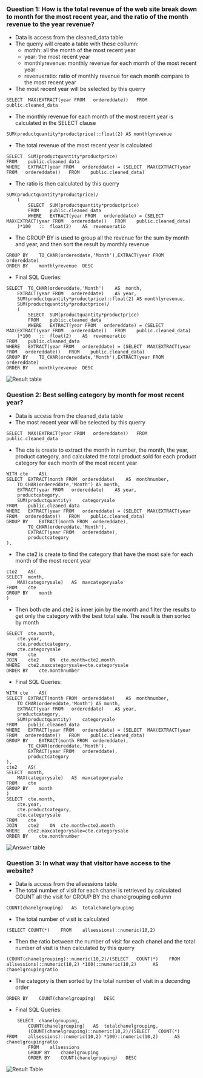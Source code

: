 ### Question 1: How is the total revenue of the web site break down to month for the most recent year, and the ratio of the month revenue to the year revenue? 
- Data is access from the cleaned_data table
- The querry will create a table with these collumn:
	- mothh: all the month of the most recent year
   	- year: the most recent year
   	- monthlyrevenue:  monthly revenue for each month of the most recent year
   	- revenueratio: ratio of monthly revenue for each month compare to the most recent year
- The most recent year will be selected by this querry
```
SELECT	MAX(EXTRACT(year FROM	ordereddate))	FROM	public.cleaned_data
```
- The monthly revenue for each month of the most recent year is calculated in the SELECT clause
```
SUM(productquantity*productprice)::float(2)	AS monthlyrevenue
```
- The total revenue of the most recent year is calculated
```
SELECT	SUM(productquantity*productprice)
FROM	public.cleaned_data
WHERE	EXTRACT(year FROM	ordereddate) = (SELECT	MAX(EXTRACT(year FROM	ordereddate))	FROM	public.cleaned_data)
```
- The ratio is then calculated by this querry
```
SUM(productquantity*productprice)/
	(
		SELECT	SUM(productquantity*productprice)
		FROM	public.cleaned_data
		WHERE	EXTRACT(year FROM	ordereddate) = (SELECT	MAX(EXTRACT(year FROM	ordereddate))	FROM	public.cleaned_data)
	)*100	::	float(2)	AS	revenueratio
```
- The GROUP BY is used to group all the revenue for the sum by month and year, and then sort the result by monthly revenue
```
GROUP BY	TO_CHAR(ordereddate,'Month'),EXTRACT(year FROM	ordereddate)
ORDER BY	monthlyrevenue	DESC
```
- Final SQL Queries:	
```
SELECT 	TO_CHAR(ordereddate,'Month')	AS	month,
	EXTRACT(year FROM	ordereddate)	AS year,
	SUM(productquantity*productprice)::float(2)	AS monthlyrevenue,
	SUM(productquantity*productprice)/
	(
		SELECT	SUM(productquantity*productprice)
		FROM	public.cleaned_data
		WHERE	EXTRACT(year FROM	ordereddate) = (SELECT	MAX(EXTRACT(year FROM	ordereddate))	FROM	public.cleaned_data)
	)*100	::	float(2)	AS	revenueratio
FROM	public.cleaned_data
WHERE	EXTRACT(year FROM	ordereddate) = (SELECT	MAX(EXTRACT(year FROM	ordereddate))	FROM	public.cleaned_data)
GROUP BY	TO_CHAR(ordereddate,'Month'),EXTRACT(year FROM	ordereddate)
ORDER BY	monthlyrevenue	DESC
```

![Result table](https://live.staticflickr.com/65535/53150801124_8224b0ac10.jpg)

### Question 2: Best selling category by month for most recent year?
- Data is access from the cleaned_data table
- The most recent year will be selected by this querry
```
SELECT	MAX(EXTRACT(year FROM	ordereddate))	FROM	public.cleaned_data
```
- The cte is create to extract the month in number, the month, the year, product category, and calculated the total product sold for each product category for each month of the most recent year
```
WITH cte	AS(
SELECT	EXTRACT(month FROM	ordereddate)	AS	monthnumber,
	TO_CHAR(ordereddate,'Month') AS month,
	EXTRACT(year FROM	ordereddate)	AS year,
	productcategory,
	SUM(productquantity)	categorysale
FROM	public.cleaned_data
WHERE	EXTRACT(year FROM	ordereddate) = (SELECT	MAX(EXTRACT(year FROM	ordereddate))	FROM	public.cleaned_data)
GROUP BY	EXTRACT(month FROM	ordereddate),
		TO_CHAR(ordereddate,'Month'),
		EXTRACT(year FROM	ordereddate),
		productcategory
),
```
- The cte2 is create to find the category that have the most sale for each month of the most recent year
```
cte2	AS(
SELECT	month,
	MAX(categorysale)	AS	maxcategorysale
FROM	cte
GROUP BY	month
)
```
- Then both cte and cte2 is inner join by the month and filter the results to get only the category with the best total sale. The result is then sorted by month
```
SELECT	cte.month,
	cte.year,
	cte.productcategory,
	cte.categorysale
FROM	cte
JOIN	cte2	ON	cte.month=cte2.month
WHERE	cte2.maxcategorysale=cte.categorysale
ORDER BY	cte.monthnumber
```
- Final SQL Queries:	
```
WITH cte	AS(
SELECT	EXTRACT(month FROM	ordereddate)	AS	monthnumber,
	TO_CHAR(ordereddate,'Month') AS month,
	EXTRACT(year FROM	ordereddate)	AS year,
	productcategory,
	SUM(productquantity)	categorysale
FROM	public.cleaned_data
WHERE	EXTRACT(year FROM	ordereddate) = (SELECT	MAX(EXTRACT(year FROM	ordereddate))	FROM	public.cleaned_data)
GROUP BY	EXTRACT(month FROM	ordereddate),
		TO_CHAR(ordereddate,'Month'),
		EXTRACT(year FROM	ordereddate),
		productcategory
),
cte2	AS(
SELECT	month,
	MAX(categorysale)	AS	maxcategorysale
FROM	cte
GROUP BY	month
)
SELECT	cte.month,
	cte.year,
	cte.productcategory,
	cte.categorysale
FROM	cte
JOIN	cte2	ON	cte.month=cte2.month
WHERE	cte2.maxcategorysale=cte.categorysale
ORDER BY	cte.monthnumber
```		

![Answer table](https://live.staticflickr.com/65535/53151062710_9bb28ab23b.jpg)



### Question 3: In what way that visitor have access to the website?
- Data is access from the allsessions table
- The total number of visit for each chanel is retrieved by calculated COUNT all the visit for GROUP BY the chanelgrouping collumn
```
COUNT(chanelgrouping)	AS	totalchanelgrouping
```
- The total number of visit is calculated
```
(SELECT	COUNT(*)	FROM	allsessions)::numeric(10,2)
```
- Then the ratio between the number of visit for each chanel and the total number of visit is then calculated by this querry
```
(COUNT(chanelgrouping)::numeric(10,2)/(SELECT	COUNT(*)	FROM	allsessions)::numeric(10,2) *100)::numeric(10,2)	  AS 		chanelgroupingratio
```
- The category is then sorted by the total number of visit in a decendng order
```
ORDER BY	COUNT(chanelgrouping)	DESC
```
- Final SQL Queries:
``` 
	SELECT 	chanelgrouping,
		COUNT(chanelgrouping)	AS	totalchanelgrouping,
		(COUNT(chanelgrouping)::numeric(10,2)/(SELECT	COUNT(*)	FROM	allsessions)::numeric(10,2) *100)::numeric(10,2)	  AS 		chanelgroupingratio
		FROM	allsessions
		GROUP BY	chanelgrouping
		ORDER BY	COUNT(chanelgrouping)	DESC
```

![Result Table](https://flic.kr/p/2oYK5YS)
